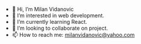 - 👋 Hi, I’m Milan Vidanovic
- 👀 I’m interested in web development. 
- 🌱 I’m currently learning React.
- 💞️ I’m looking to collaborate on project. 
- 📫 How to reach me: milanvidanovic@yahoo.com

<!---
dzavi84/dzavi84 is a ✨ special ✨ repository because its `README.md` (this file) appears on your GitHub profile.
You can click the Preview link to take a look at your changes.
--->
